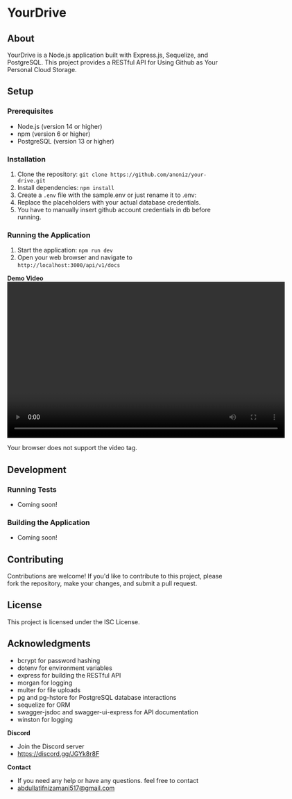# **YourDrive**

## **About**

YourDrive is a Node.js application built with Express.js, Sequelize, and PostgreSQL. This project provides a RESTful API for Using Github as Your Personal Cloud Storage.

## **Setup**

### Prerequisites

- Node.js (version 14 or higher)
- npm (version 6 or higher)
- PostgreSQL (version 13 or higher)

### Installation

1. Clone the repository: `git clone https://github.com/anoniz/your-drive.git`
2. Install dependencies: `npm install`
3. Create a `.env` file with the sample.env or just rename it to .env:
4. Replace the placeholders with your actual database credentials.
5. You have to manually insert github account credentials in db before running.

### Running the Application

1. Start the application: `npm run dev`
2. Open your web browser and navigate to `http://localhost:3000/api/v1/docs`

**Demo Video**
<video width="640" height="360" controls>

  <source src="demo.mp4" type="video/mp4">
  Your browser does not support the video tag.
</video>

## **Development**

### Running Tests

- Coming soon!

### Building the Application

- Coming soon!

## **Contributing**

Contributions are welcome! If you'd like to contribute to this project, please fork the repository, make your changes, and submit a pull request.

## **License**

This project is licensed under the ISC License.

## **Acknowledgments**

- bcrypt for password hashing
- dotenv for environment variables
- express for building the RESTful API
- morgan for logging
- multer for file uploads
- pg and pg-hstore for PostgreSQL database interactions
- sequelize for ORM
- swagger-jsdoc and swagger-ui-express for API documentation
- winston for logging

**Discord**

- Join the Discord server
- https://discord.gg/JGYk8r8F

**Contact**

- If you need any help or have any questions. feel free to contact
- abdullatifnizamani517@gmail.com
